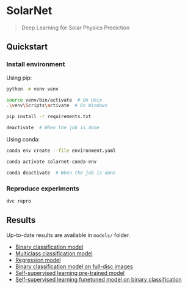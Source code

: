 # SolarNet

> Deep Learning for Solar Physics Prediction

## Quickstart

### Install environment

Using pip:

```sh
python -m venv venv

source venv/bin/activate  # On Unix
.\venv\Scripts\activate  # On Windows

pip install -r requirements.txt

deactivate  # When the job is done
```

Using conda:

```sh
conda env create --file environment.yaml

conda activate solarnet-conda-env

conda deactivate  # When the job is done
```

### Reproduce experiments

```sh
dvc repro
```

## Results

Up-to-date results are available in `models/` folder.

- [Binary classification model](models/baseline_binary_sdobenchmark/report.md)
- [Multiclass classification model](models/baseline_multiclass_sdobenchmark/report.md)
- [Regression model](models/baseline_regression_sdobenchmark/report.md)
- [Binary classification model on full-disc images](models/baseline_regression_sdodataset/report.md)
- [Self-supervised learning pre-trained model](models/ssl_bz/report.md)
- [Self-supervised learning funetuned model on binary classification](models/ssl_bz_ft_sdobenchmark/report.md)
